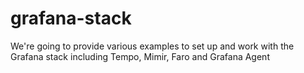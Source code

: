 # grafana-stack
We're going to provide various examples to set up and work with the Grafana stack including Tempo, Mimir, Faro and Grafana Agent
